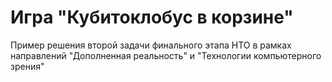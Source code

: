 # Игра "Кубитоклобус в корзине"
Пример решения второй задачи финального этапа НТО в рамках направлений "Дополненная реальность" и "Технологии компьютерного зрения"
